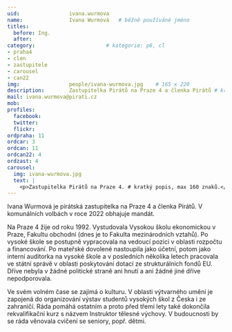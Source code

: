 ```yaml
---
uid:                ivana.wurmova
name:               Ivana Wurmová  	# běžně používáné jméno
titles:
  before: Ing.
  after:
category:                       # kategorie: p6, cl
- praha4
- clen
- zastupitele
- carousel
- can22
img: 		        people/ivana-wurmova.jpg    # 165 x 220
description:        Zastupitelka Pirátů na Praze 4 a členka Pirátů # kratký popis, max 160 znaků
mail: ivana.wurmova@pirati.cz
mob: 			
profiles:
  facebook:
  twitter: 
  flickr: 
ordpraha: 11
ordcar: 3
ordcan: 11
ordcan22: 4
ordzast: 4
carousel:
  img: ivana-wurmova.jpg
  text: |
    <p>Zastupitelka Pirátů na Praze 4. # kratký popis, max 160 znaků.</p>
---
```


Ivana Wurmová je pirátská zastupitelka na Praze 4 a členka Pirátů. V komunálních volbách v roce 2022 obhajuje mandát.

Na Praze 4 žije od roku 1992. Vystudovala Vysokou školu ekonomickou v Praze, Fakultu obchodní (dnes je to Fakulta mezinárodních vztahů). Po vysoké škole se postupně vypracovala na vedoucí pozici v oblasti rozpočtu a financování. Po mateřské dovolené nastoupila jako účetní, potom jako interní auditorka na vysoké škole a v posledních několika letech pracovala ve státní správě v oblasti poskytování dotací ze strukturálních fondů EU. Dříve nebyla v žádné politické straně ani hnutí a ani žádné jiné dříve nepodporovala.

Ve svém volném čase se zajímá o kulturu. V oblasti výtvarného umění je zapojená do organizování výstav studentů vysokých škol z Česka i ze zahraničí. Ráda pomáhá ostatním a proto před třemi lety také dokončila rekvalifikační kurz s názvem Instruktor tělesné výchovy. V budoucnosti by se ráda věnovala cvičení se seniory, popř. dětmi.
